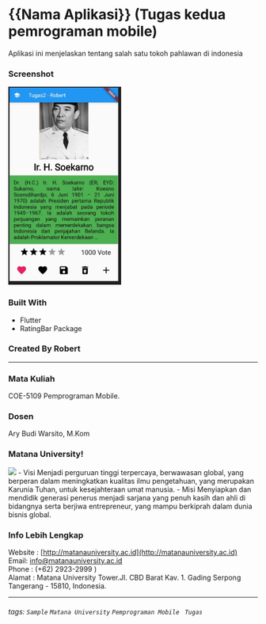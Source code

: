 # {{Nama Aplikasi}} (Tugas kedua pemrograman mobile)

Aplikasi ini menjelaskan tentang salah satu tokoh pahlawan di indonesia

### Screenshot

<img src="robert.JPG?raw=true" height=400px/>

### Built With

- Flutter
- RatingBar Package

### Created By Robert

---

### Mata Kuliah

COE-5109 Pemprograman Mobile.

### Dosen

Ary Budi Warsito, M.Kom

### Matana University!

<img src="http://matanauniversity.ac.id/website_lama/images/footer/Logo_mu_foot.png" />
- Visi 
Menjadi perguruan tinggi terpercaya, berwawasan global, yang berperan dalam meningkatkan kualitas ilmu pengetahuan, yang merupakan Karunia Tuhan, untuk kesejahteraan umat manusia.
- Misi 
Menyiapkan dan mendidik generasi penerus menjadi sarjana yang penuh kasih dan ahli di bidangnya serta berjiwa entrepreneur, yang mampu berkiprah dalam dunia bisnis global.

### Info Lebih Lengkap

Website : [http://matanauniversity.ac.id](http://matanauniversity.ac.id)  
Email: [info@matanauniversity.ac.id](mailto:info@matanauniversity.ac.id)  
Phone : (+62) 2923-2999 )  
Alamat : Matana University Tower.Jl. CBD Barat Kav. 1. Gading Serpong Tangerang - 15810, Indonesia.

---

###### tags: `Sample` `Matana University` `Pemprograman Mobile ` `Tugas`
